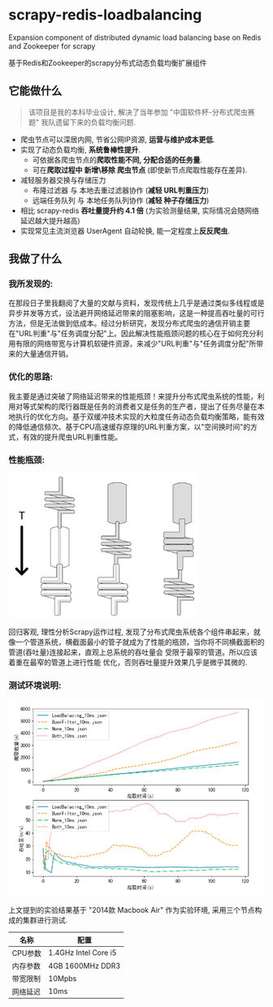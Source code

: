 # scrapy-redis-loadbalancing
Expansion component of distributed dynamic load balancing base on Redis and Zookeeper for scrapy


基于Redis和Zookeeper的scrapy分布式动态负载均衡扩展组件


## 它能做什么
> 该项目是我的本科毕业设计, 解决了当年参加 "中国软件杯-分布式爬虫赛题" 我队遗留下来的负载均衡问题.

- 爬虫节点可以深居内网, 节省公网IP资源, **运营与维护成本更低**.
- 实现了动态负载均衡, **系统鲁棒性提升**.
  - 可依据各爬虫节点的**爬取性能不同, 分配合适的任务量**.
  - 可在**爬取过程中 新增\移除 爬虫节点** (即使新节点爬取性能存在差异).
- 减轻服务器交换与存储压力
  - 布隆过滤器 与 本地去重过滤器协作 (**减轻 URL判重压力**)
  - 远端任务队列 与 本地任务队列协作 (**减轻 种子存储压力**)
- 相比 scrapy-redis **吞吐量提升约 4.1 倍** (为实验测量结果, 实际情况会随网络延迟越大提升越高)
- 实现常见主流浏览器 UserAgent 自动轮换, 能一定程度上**反反爬虫**.


## 我做了什么
### 我所发现的:
在那段日子里我翻阅了大量的文献与资料，发现传统上几乎是通过类似多线程或是异步并发等方式，设法避开网络延迟带来的阻塞影响，这是一种提高吞吐量的可行方法，但是无法做到低成本。经过分析研究，发现分布式爬虫的通信开销主要在"URL判重"与"任务调度分配"上。因此解决性能瓶颈问题的核心在于如何充分利用有限的网络带宽与计算机软硬件资源，来减少"URL判重"与"任务调度分配"所带来的大量通信开销。


### 优化的思路:
我主要是通过突破了网络延迟带来的性能瓶颈！来提升分布式爬虫系统的性能，利用对等式架构的爬行器既是任务的消费者又是任务的生产者，提出了任务尽量在本地执行的优化方向。基于双缓冲技术实现的大粒度任务动态负载均衡策略，能有效的降低通信频次。基于CPU高速缓存原理的URL判重方案，以"空间换时间"的方式，有效的提升爬虫URL判重性能。


### 性能瓶颈:
![](docs/img/tube.png)

回归客观, 理性分析Scrapy运作过程, 发现了分布式爬虫系统各个组件串起来，就像一个管道系统，横截面最小的管子就成为了性能的瓶颈，当你将不同横截面积的管道(吞吐量)连接起来，直观上总系统的吞吐量会 受限于最窄的管道。所以应该着重在最窄的管道上进行性能 优化，否则吞吐量提升效果几乎是微乎其微的.


### 测试环境说明:

![性能测试](docs/img/bench.png)

上文提到的实验结果基于 "2014款 Macbook Air" 作为实验环境, 采用三个节点构成的集群进行测试.

名称 | 配置
-------- | --------
CPU参数 | 1.4GHz Intel Core i5
内存参数 | 4GB 1600MHz DDR3
带宽限制 | 10Mpbs
网络延迟 | 10ms